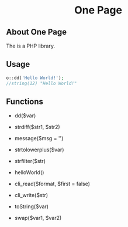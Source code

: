 <h1><p align="center">One Page</p></h1>

## About One Page
The is a PHP library.

## Usage
```php
o::dd('Hello World!');
//string(12) "Hello World!"
```

## Functions
- dd($var)

- strdiff($str1, $str2)

- message($msg = '')

- strtolowerplus($var)

- strfilter($str)

- helloWorld()

- cli_read($format, $first = false)

- cli_write($str)

- toString($var)

- swap($var1, $var2)
